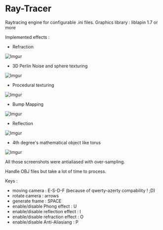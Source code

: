 # Ray-Tracer
Raytracing engine for configurable .ini files.
Graphics library : liblapin 1.7 or more

Implemented effects :

- Refraction

![Imgur](http://i.imgur.com/MzIYA93.png)

- 3D Perlin Noise and sphere texturing

![Imgur](http://i.imgur.com/0lryPkw.png)

- Procedural texturing

![Imgur](http://i.imgur.com/Ko0wFH5.png)

- Bump Mapping

![Imgur](http://i.imgur.com/djmonp3.jpg)

- Reflection

![Imgur](http://i.imgur.com/yLwU5Cu.png)

- 4th degree's mathematical object like torus

![Imgur](http://i.imgur.com/wfYkkEN.png)


All those screenshots were antialiased with over-sampling.

Handle OBJ files but take a lot of time to process.

Keys :

- moving camera : E-S-D-F (because of qwerty-azerty compability ! ;D)
- rotate camera : arrows
- generate frame : SPACE
- enable/disable Phong effect : U
- enable/disable reflection effect : I
- enable/disable refraction effect : O
- enable/disable Anti-Aliasiang : P
